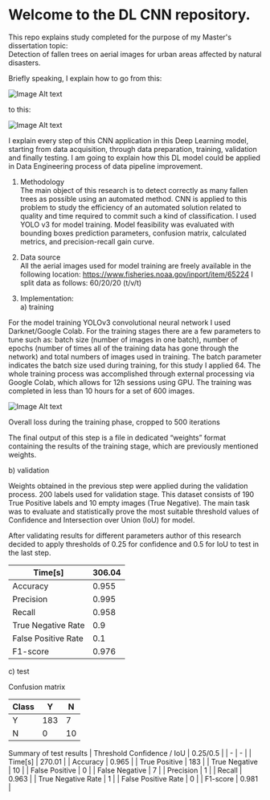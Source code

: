 # Welcome to the DL CNN repository.
This repo explains study completed for the purpose of my Master's dissertation topic:  
Detection of fallen trees on aerial images for urban areas affected by natural disasters.

Briefly speaking, I explain how to go from this:

![Image Alt text](https://github.com/petersolan/DL-CNN-Aerial-Images/assets/59766852/701994db-dc31-4687-9388-cc0c1b443d80)

to this:

![Image Alt text](https://github.com/petersolan/DL-CNN-Aerial-Images/assets/59766852/fac1fca2-6094-466f-88dc-4ba0f90cd4f6)

I explain every step of this CNN application in this Deep Learning model, starting from data acquisition, through data preparation, training, validation and finally testing. I am going to explain how this DL model could be applied in Data Engineering process of data pipeline improvement.

1. Methodology  
The main object of this research is to detect correctly as many fallen trees as possible using an automated method. CNN is applied to this problem to study the efficiency of an automated solution related to quality and time required to commit such a kind of classification. I used YOLO v3 for model training. Model feasibility was evaluated with bounding boxes prediction parameters, confusion matrix, calculated metrics, and precision-recall gain curve.

2. Data source  
All the aerial images used for model training are freely available in the following location: https://www.fisheries.noaa.gov/inport/item/65224
I split data as follows: 60/20/20 (t/v/t)

3. Implementation:  
a) training 

For the model training YOLOv3 convolutional neural network I used Darknet/Google Colab.
For the training stages there are a few parameters to tune such as:
batch size (number of images in one batch),
number of epochs (number of times all of the training data has gone through the network)
and total numbers of images used in training.
The batch parameter indicates the batch size used during training, for this study I applied 64. The whole training process was accomplished through external processing via Google Colab, which allows for 12h sessions using GPU. The training was completed in less than 10 hours for a set of 600 images.

![Image Alt text](https://github.com/petersolan/DL-CNN-Aerial-Images/assets/59766852/52f592a5-ba78-4c3a-aef0-306078159d4a)

Overall loss during the training phase, cropped to 500 iterations

The final output of this step is a file in dedicated “weights” format containing the results of the training stage, which are previously mentioned weights.

b) validation  

Weights obtained in the previous step were applied during the validation process. 200 labels used for validation stage. This dataset  consists of 190 True Positive labels and 10 empty images (True Negative).
The main task was to evaluate and statistically prove the most suitable threshold values of Confidence and Intersection over Union (IoU) for model.

After validating results for different parameters author of this research decided to apply thresholds of 0.25 for confidence and 0.5 for IoU to test in the last step.

| Time[s] | 306.04 |
|--------|--------|
| Accuracy | 0.955 |
| Precision | 0.995 |
| Recall | 0.958 |
| True Negative Rate | 0.9 |
| False Positive Rate | 0.1 |
| F1-score | 0.976 |

c) test  

Confusion matrix

| Class |   Y   |   N   |
|-------|-------|-------|
|   Y   |  183  |   7   |
|   N   |   0   |   10  |

Summary of test results
| Threshold Confidence / IoU | 0.25/0.5 |
| - | - |
| Time[s] | 270.01 |
| Accuracy | 0.965 |
| True Positive | 183 |
| True Negative | 10 |
| False Positive | 0 |
| False Negative | 7 |
| Precision | 1 |
| Recall | 0.963 |
| True Negative Rate | 1 |
| False Positive Rate | 0 |
| F1-score | 0.981 |

